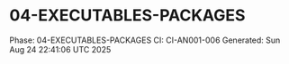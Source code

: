 # 04-EXECUTABLES-PACKAGES
Phase: 04-EXECUTABLES-PACKAGES
CI: CI-AN001-006
Generated: Sun Aug 24 22:41:06 UTC 2025

